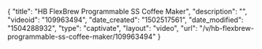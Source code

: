 {
    "title": "HB FlexBrew Programmable SS Coffee Maker",
    "description": "",
    "videoid": "109963494",
    "date_created": "1502517561",
    "date_modified": "1504288932",
    "type": "captivate",
    "layout": "video",
    "url": "\/v\/hb-flexbrew-programmable-ss-coffee-maker\/109963494"
}